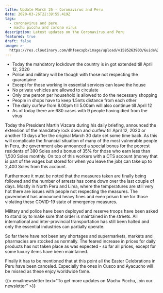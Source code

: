 ```yaml
---
title: Update March 26 - Coronavirus and Peru
date: 2020-03-26T22:39:55.419Z
tags:
  - coronavirus and peru
  - machu picchu and corona virus
description: Latest updates on the Coronavirus and Peru
featured: true
draft: false
image: >-
  https://res.cloudinary.com/dhfeecxpb/image/upload/v1585263903/Guide%20To%20Machu%20Picchu%20Featured%20articles/COVID19_dotzdz.jpg
---
```

* Today the mandatory lockdown the country is in got extended till April 12, 2020
* Police and military will be though with those not respecting the quarantaine
* Except for those working in essential services can leave the house
* No private vehicles are allowed to circulate
* Only one person per household is allowed to do the necessary shopping
* People in shops have to keep 1.5mts distance from each other
* The daily curfew from 8.00pm till 5.00am will also continue till April 12
* As of today there are 680 cases with 9 people having died from the virus

Today the President Martin Vizcara during his daily briefing, announced the extension of the mandatory lock down and curfew till April 12, 2020 or another 13 days after the original March 30 date set some time back. As this will complicate the financial situation of many of the most vulnerable people in Peru, the government also announced a special bonus for the poorest residents of 380 Soles and a bonus of 35% for those who earn less than 1,500 Soles monthly. On top of this workers with a CTS account (money that is part of the wages but stored for when you leave the job) can take up to 2,400 Soles from this account.

Furthermore it must be noted that the measures taken are finally being followed and the number of arrests has come down over the last couple of days. Mostly in North Peru and Lima, where the temperatures are still very hot there are issues with people not respecting the measures. The government has announced heavy fines and even prison time for those violating these COVID-19 state of emergency measures.

Military and police have been deployed and reserve troops have been asked to stand by to make sure that order is maintained in the streets. All international and inter-provincial transportation has still been halted and only the essential industries can partially operate.

So far there have not been any shortages and supermarkets, markets and pharmacies are stocked as normally. The feared increase in prices for daily products has not taken place as was expected - so far all prices, except for some luxury items have been maintained.

Finally it has to be mentioned that at this point all the Easter Celebrations in Peru have been canceled. Especially the ones in Cusco and Ayacucho will be missed as these enjoy worldwide fame. 

{{< emailnewsletter text="To get more updates on Machu Picchu, join our newsletter" >}}